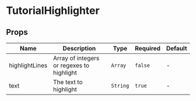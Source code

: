 # TutorialHighlighter

## Props

<!-- @vuese:TutorialHighlighter:props:start -->
|Name|Description|Type|Required|Default|
|---|---|---|---|---|
|highlightLines|Array of integers or regexes to highlight|`Array`|`false`|-|
|text|The text to highlight|`String`|`true`|-|

<!-- @vuese:TutorialHighlighter:props:end -->


